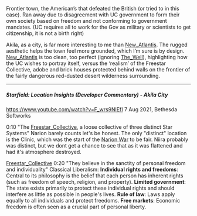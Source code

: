 Frontier town, the American’s that defeated the British (or tried to in this case). Ran away due to disagreement with UC government to form their own society based on freedom and not conforming to government mandates. (UC requires all to work for the Gov as military or scientists to get citizenship, it is not a birth right)

Akila, as a city, is far more interesting to me than [New_Atlantis](Cities/New_Atlantis.md). The rugged aesthetic helps the town feel more grounded, which I’m sure is by design. [New_Atlantis](Cities/New_Atlantis.md) is too clean, too perfect (ignoring [The_Well](Cities/The_Well.md)), highlighting how the UC wishes to portray itself, versus the ‘realism’ of the Freestar Collective, adobe and brick houses protected behind walls on the frontier of the fairly dangerous red-dusted desert wilderness surrounding.

---
##### Starfield: Location Insights (Developer Commentary) - Akila City
https://www.youtube.com/watch?v=F_wrs9NlEfI
7 Aug 2021, Bethesda Softworks

0:10 "The [Freestar_Collective](Factions/Freestar_Collective.md), a loose collective of three distinct Star Systems"
	Narion barely counts let's be honest. The only "distinct" location is the Clinic, which was the start of the [Narion War](Writing/History.md) to be fair.
		Niira probably was distinct, but we dont get a chance to see that as it was flattened and had it's atmosphere destroyed.

[Freestar_Collective](Factions/Freestar_Collective.md)
0:20 "They believe in the sanctity of personal freedom and individuality"
	Classical Liberalism:
	**Individual rights and freedoms**: Central to its philosophy is the belief that each person has inherent rights (such as freedom of speech, religion, and property).
	**Limited government**: The state exists primarily to protect these individual rights and should interfere as little as possible in people's lives.
	**Rule of law**: Laws apply equally to all individuals and protect freedoms.
	**Free markets**: Economic freedom is often seen as a crucial part of personal liberty.